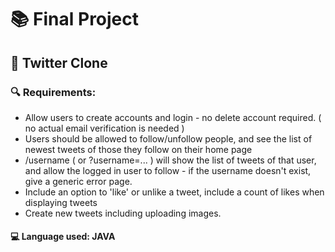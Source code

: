 #  :books: Final Project

## :baby_chick: Twitter Clone 

### :mag: Requirements:
- Allow users to create accounts and login - no delete account required. ( no actual email verification is needed )
- Users should be allowed to follow/unfollow people, and see the list of newest tweets of those they follow on their home page
- /username ( or ?username=... ) will show the list of tweets of that user, and allow the logged in user to follow - if the username doesn't exist, give a generic error page.
- Include an option to 'like' or unlike a tweet, include a count of likes when displaying tweets
- Create new tweets including uploading images.

#### :computer: Language used: JAVA 
